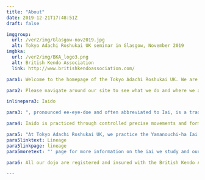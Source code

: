 ```yaml
---
title: "About"
date: 2019-12-21T17:48:51Z
draft: false

imggroup:
  url: /ver2/img/Glasgow-nov2019.jpg
  alt: Tokyo Adachi Roshukai UK seminar in Glasgow, November 2019
imgbka:
  url: /ver2/img/BKA_logo3.png
  alt: British Kendo Association
  link: http://www.britishkendoassociation.com/

para1: Welcome to the homepage of the Tokyo Adachi Roshukai UK. We are a non-profit making martial arts club established to help promote and practice the art of Iaido throughout the UK.

para2: Please navigate around our site to see what we do and where we are located. If you have any queries, please don't hesitate to send us an email or find us on Facebook.

inlinepara3: Iaido

para3: ", pronounced ee-eye-doe and often abbreviated to Iai, is a traditional Japanese martial art that is often translated as 'the art of drawing the sword', or 'the way of mental presence and immediate reaction'. At its most basic interpretation, Iaido emphasises being aware and capable of quickly drawing the sword and responding to a sudden attack from multiple opponents; however, like most traditional Japanese art forms there are multiple layers of detail and study involved that go beyond the obvious forms being practiced."

para4: Iaido is practiced through controlled precise movements and forms which are taught as individual techniques called kata. Although Iaido is generally practised as non-contact consisting of solo kata against imaginary opponents, there are also forms that require pair-work with bokuto (wooden swords), and  there are more advanced forms that involve grappling techniques.

para5: "At Tokyo Adachi Roshukai UK, we practice the Yamanouchi-ha Iai of Muso Jikiden Eishin Ryu. However, our syllabus also includes the standardised set of twelve iaido forms formulated by the All Japan Kendo Federation (Zen Nippon Kendo Renmei, ZNKR) that are taught within a number of Iaido/Kendo federations to teach and promote iaido around the world. Please see the '"
para5linktext: Lineage
para5linkpage: lineage
para5moretext: "' page for more information on the iai we study and our lineage."

para6: All our dojo are registered and insured with the British Kendo Association (BKA), which is the official governing body for Iaido in the UK.

---
```

